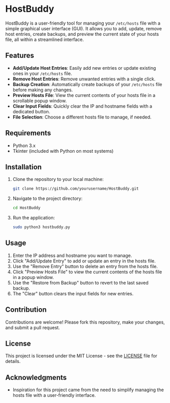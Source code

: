 # HostBuddy

HostBuddy is a user-friendly tool for managing your `/etc/hosts` file with a simple graphical user interface (GUI). It allows you to add, update, remove host entries, create backups, and preview the current state of your hosts file, all within a streamlined interface.

## Features

- **Add/Update Host Entries**: Easily add new entries or update existing ones in your `/etc/hosts` file.
- **Remove Host Entries**: Remove unwanted entries with a single click.
- **Backup Creation**: Automatically create backups of your `/etc/hosts` file before making any changes.
- **Preview Hosts File**: View the current contents of your hosts file in a scrollable popup window.
- **Clear Input Fields**: Quickly clear the IP and hostname fields with a dedicated button.
- **File Selection**: Choose a different hosts file to manage, if needed.

## Requirements

- Python 3.x
- Tkinter (included with Python on most systems)

## Installation

1. Clone the repository to your local machine:
    ```bash
    git clone https://github.com/yourusername/HostBuddy.git
    ```

2. Navigate to the project directory:
    ```bash
    cd HostBuddy
    ```

3. Run the application:
    ```bash
    sudo python3 hostbuddy.py
    ```

## Usage

1. Enter the IP address and hostname you want to manage.
2. Click "Add/Update Entry" to add or update an entry in the hosts file.
3. Use the "Remove Entry" button to delete an entry from the hosts file.
4. Click "Preview Hosts File" to view the current contents of the hosts file in a popup window.
5. Use the "Restore from Backup" button to revert to the last saved backup.
6. The "Clear" button clears the input fields for new entries.

## Contribution

Contributions are welcome! Please fork this repository, make your changes, and submit a pull request.

## License

This project is licensed under the MIT License - see the [LICENSE](LICENSE) file for details.

## Acknowledgments

- Inspiration for this project came from the need to simplify managing the hosts file with a user-friendly interface.

